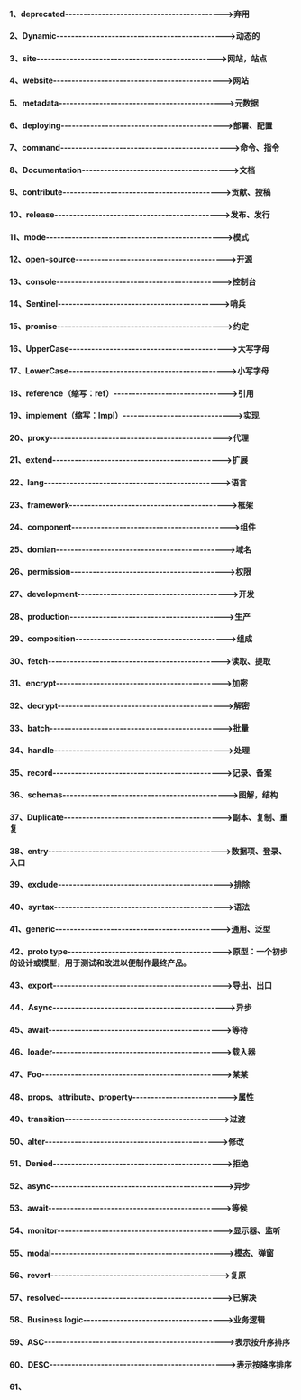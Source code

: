 #### 1、deprecated------------------------------------------->弃用

#### 2、Dynamic---------------------------------------------->动态的

#### 3、site------------------------------------------------->网站，站点

#### 4、website---------------------------------------------->网站

#### 5、metadata--------------------------------------------->元数据

#### 6、deploying-------------------------------------------->部署、配置

#### 7、command---------------------------------------------->命令、指令

#### 8、Documentation---------------------------------------->文档

#### 9、contribute------------------------------------------->贡献、投稿

#### 10、release--------------------------------------------->发布、发行

#### 11、mode------------------------------------------------>模式

#### 12、open-source----------------------------------------->开源

#### 13、console--------------------------------------------->控制台

#### 14、Sentinel-------------------------------------------->哨兵

#### 15、promise--------------------------------------------->约定

#### 16、UpperCase------------------------------------------->大写字母

#### 17、LowerCase------------------------------------------->小写字母

#### 18、reference（缩写：ref）------------------------------->引用

#### 19、implement（缩写：Impl）------------------------------>实现

#### 20、proxy----------------------------------------------->代理

#### 21、extend---------------------------------------------->扩展 

#### 22、lang------------------------------------------------>语言

#### 23、framework------------------------------------------->框架

#### 24、component------------------------------------------->组件

#### 25、domian---------------------------------------------->域名

#### 26、permission------------------------------------------>权限 

#### 27、development----------------------------------------->开发

#### 28、production------------------------------------------>生产

#### 29、composition----------------------------------------->组成

#### 30、fetch----------------------------------------------->读取、提取

#### 31、encrypt--------------------------------------------->加密

#### 32、decrypt--------------------------------------------->解密

#### 33、batch----------------------------------------------->批量

#### 34、handle---------------------------------------------->处理

#### 35、record---------------------------------------------->记录、备案

#### 36、schemas--------------------------------------------->图解，结构

#### 37、Duplicate------------------------------------------->副本、复制、重复

#### 38、entry----------------------------------------------->数据项、登录、入口

#### 39、exclude--------------------------------------------->排除

#### 40、syntax---------------------------------------------->语法

#### 41、generic--------------------------------------------->通用、泛型

#### 42、proto type------------------------------------------>原型：一个初步的设计或模型，用于测试和改进以便制作最终产品。

#### 43、export---------------------------------------------->导出、出口

#### 44、Async----------------------------------------------->异步

#### 45、await----------------------------------------------->等待

#### 46、loader---------------------------------------------->载入器

#### 47、Foo------------------------------------------------->某某

#### 48、props、attribute、property-------------------------->属性

#### 49、transition------------------------------------------>过渡

#### 50、alter----------------------------------------------->修改

#### 51、Denied---------------------------------------------->拒绝

#### 52、async----------------------------------------------->异步

#### 53、await----------------------------------------------->等候

#### 54、monitor--------------------------------------------->显示器、监听

#### 55、modal----------------------------------------------->模态、弹窗

#### 56、revert---------------------------------------------->复原

#### 57、resolved-------------------------------------------->已解决

#### 58、Business logic-------------------------------------->业务逻辑

#### 59、ASC------------------------------------------------->表示按升序排序

#### 60、DESC------------------------------------------------>表示按降序排序

#### 61、
